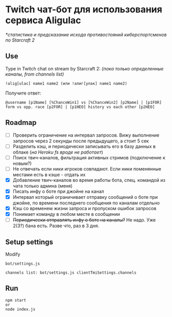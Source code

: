 # Twitch чат-бот для использования сервиса Aligulac

_\*статистика и предсказание исхода противостояний киберспортсменов по Starcraft 2_

## Use

Type in Twitch chat on stream by Starcraft 2:
_(пока только определенные каналы, from channels list)_

```
!alig[ulac] name1 name2 (или !алиг[улак] name1 name2)
```

Получите ответ:

```
@username [p1Name] [%ChanceWin1] vs [%ChanceWin2] [p2Name] | [p1FOR] form vs opp. race [p2FOR] | [p1HEO] history vs each other [p2HEO]
```

## Roadmap

-   [ ] Проверить ограничение на интервал запросов. Вижу выполнение запросов через 2 секунды после предыдущего, а стоит 5 сек
-   [ ] Разделить кэш, и периодически записывать его в базу данных в облаке (_на Heroku fs вроде не работает_)
-   [ ] Поиск твич-каналов, фильтрация активных стримов (подключение к новым?)
-   [ ] Не отвечать если ники игроков совпадают. Если ники поменянные местами есть в кэше - отдать их
-   [x] Добавление твич-каналов во время работы бота, спец. командой из чата только админа (меня)
-   [x] Писать инфу о боте при джойне на канал
-   [x] Интервал который ограничивает отправку сообщений о боте при джойне, по времени последнего сообщения по каналам отдельно
-   [x] Кэш со временем жизни запроса и пропуском ошибок запросов
-   [x] Понимает команду в любом месте в сообщении
-   [ ] ~~Периодически отправлять инфу о боте на каналы?~~ Не надо. Уже 2(3?) бана есть. Разве что, раз в 3 дня.

## Setup settings

Modify

```
bot/settings.js

channels list: bot/settings.js clientTmiSettings.channels
```

## Run

```
npm start
or
node index.js
```
